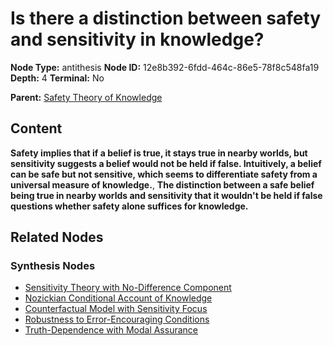 # Is there a distinction between safety and sensitivity in knowledge?

**Node Type:** antithesis
**Node ID:** 12e8b392-6fdd-464c-86e5-78f8c548fa19
**Depth:** 4
**Terminal:** No

**Parent:** [Safety Theory of Knowledge](safety-theory-of-knowledge-synthesis-bc9616ae-759a-4fba-a51e-fe6c4320cfc5.md)

## Content

**Safety implies that if a belief is true, it stays true in nearby worlds, but sensitivity suggests a belief would not be held if false. Intuitively, a belief can be safe but not sensitive, which seems to differentiate safety from a universal measure of knowledge.**, **The distinction between a safe belief being true in nearby worlds and sensitivity that it wouldn't be held if false questions whether safety alone suffices for knowledge.**

## Related Nodes

### Synthesis Nodes

- [Sensitivity Theory with No-Difference Component](sensitivity-theory-with-no-difference-component-synthesis-a6b85b6e-ee5b-49f4-b0ad-7e6c09a3d603.md)
- [Nozickian Conditional Account of Knowledge](nozickian-conditional-account-of-knowledge-synthesis-73b889df-0925-4788-a678-0207ad3423db.md)
- [Counterfactual Model with Sensitivity Focus](counterfactual-model-with-sensitivity-focus-synthesis-f48f0420-ad5c-4ada-8c43-00e11834a4f0.md)
- [Robustness to Error-Encouraging Conditions](robustness-to-error-encouraging-conditions-synthesis-5e2e4485-e188-405c-8ffe-961e854e2916.md)
- [Truth-Dependence with Modal Assurance](truth-dependence-with-modal-assurance-synthesis-47b9125b-206d-40c8-bd4e-97f2fac8fac3.md)
